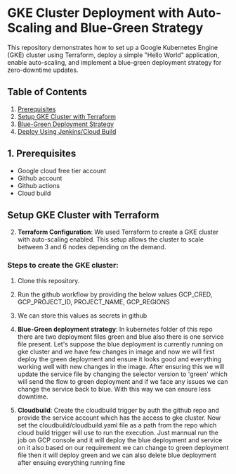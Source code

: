 # GKE Cluster Deployment with Auto-Scaling and Blue-Green Strategy

This repository demonstrates how to set up a Google Kubernetes Engine (GKE) cluster using Terraform, deploy a simple "Hello World" application, enable auto-scaling, and implement a blue-green deployment strategy for zero-downtime updates.

## Table of Contents

1. [Prerequisites](#prerequisites)
2. [Setup GKE Cluster with Terraform](#setup-gke-cluster-with-terraform)
3. [Blue-Green Deployment Strategy](#blue-green-deployment-strategy)
4. [Deploy Using Jenkins/Cloud Build](#deploy-using-jenkinscloud-build)


## 1. Prerequisites
- Google cloud free tier account
- Github account
- Github actions
- Cloud build

## Setup GKE Cluster with Terraform

2. **Terraform Configuration**: We used Terraform to create a GKE cluster with auto-scaling enabled. This setup allows the cluster to scale between 3 and 6 nodes depending on the demand.

### Steps to create the GKE cluster:
1. Clone this repository.
2. Run the github workflow by providing the below values
GCP_CRED, GCP_PROJECT_ID, PROJECT_NAME, GCP_REGIONS
3. We can store this values as secrets in github

3. **Blue-Green deployment strategy**:
In kubernetes folder of this repo there are two deployment files green and blue also there is one service file present.
Let's suppose the blue deployment is currently running on gke cluster and we have few changes in image and now we will 
first deploy the green deployment and ensure it looks good and everything working well with new changes in the image.
After ensuring this we will update the service file by changing the selector version to 'green' which will send the flow to
green deployment and if we face any issues we can change the service back to blue. With this way we can ensure less downtime.

4. **Cloudbuild**:
Create the cloudbuild trigger by auth the github repo and provide the service account which has the access to gke cluster.
Now set the cloudbuild/cloudbuild.yaml file as a path from the repo which cloud build trigger will use to run the execution.
Just mannual run the job on GCP console and it will deploy the blue deployment and service on it also based on our requirement
we can change to green deployment file then it will deploy green and we can also delete blue deployment after ensuing everything 
running fine
